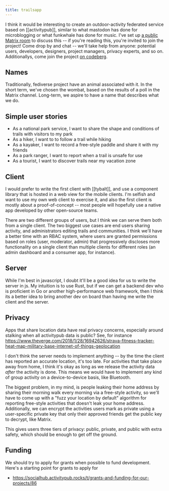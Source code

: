 ```yaml
---
title: trailsapp
---
```


I think it would be interesting to create an outdoor-activity federated service based on [[activitypub]], similar to what mastodon has done for microblogging or what funkwhale has done for music. I've set up [a public Matrix room](https://matrix.to/#/#trailsapp:matrix.org) to discuss this -- if you're reading this, you're invited to join the project! Come drop by and chat -- we'll take help from anyone: potential users, developers, designers, project managers, privacy experts, and so on. Additionallys, come join the project [on codeberg](https://codeberg.org/wombat/).

## Names

Traditionally, fediverse project have an animal associated with it. In the short term, we've chosen the wombat, based on the results of a poll in the Matrix channel. Long-term, we aspire to have a name that describes what we do.

## Simple user stories

- As a national park service, I want to share the shape and conditions of trails with visitors to my park
- As a hiker, I want to to follow a trail while hiking
- As a kayaker, I want to record a free-style paddle and share it with my friends
- As a park ranger, I want to report when a trail is unsafe for use
- As a tourist, I want to discover trails near my vacation zone

## Client

I would prefer to write the first client with [[tybalt]], and use a component library that is hosted in a web view for the mobile clients. I'm selfish and want to use my own web client to exercise it, and also the first client is mostly about a proof-of-concept -- most people will hopefully use a native app developed by other open-source teams.

There are two different groups of users, but I think we can serve them both from a single client. The two biggest use cases are end users sharing activity, and administrators editing trails and communities. I think we'll have a better time with an RBAC system, where users are granted permissions based on roles (user, moderator, admin) that progressively discloses more functionality on a single client than multiple clients for different roles (an admin dashboard and a consumer app, for instance).

## Server

While I'm best in javascript, I doubt it'll be a good idea for us to write the server in js. My intuition is to use Rust, but if we can get a backend dev who is proficient in Go or another high-performance web framework, then I think its a better idea to bring another dev on board than having me write the client and the server.

## Privacy

Apps that share location data have real privacy concerns, especially around stalking when all activitypub data is public? See, for instance https://www.theverge.com/2018/1/28/16942626/strava-fitness-tracker-heat-map-military-base-internet-of-things-geolocation

I don't think the server needs to implement anything -- by the time the client has reported an accurate location, it's too late. For activities that take place away from home, I think it's okay as long as we release the activity data *after* the activity is done. This means we would have to implement any kind of group activity on a device-to-device basis, like Bluetooth.

The biggest problem, in my mind, is people leaking their home address by sharing their morning walk every morning via a free-style activity, so we'll have to come up with a "fuzz your location by default" algorithm for reporting free-style activities that doesn't leak your home address. Additionally, we can encrypt the activities users mark as private using a user-specific private key that only their approved friends get the public key to decrypt, like Matrix.

This gives users three tiers of privacy: public, private, and public with extra safety, which should be enough to get off the ground.

## Funding

We should try to apply for grants when possible to fund development. Here's a starting point for grants to apply for

- https://socialhub.activitypub.rocks/t/grants-and-funding-for-our-projects/86
